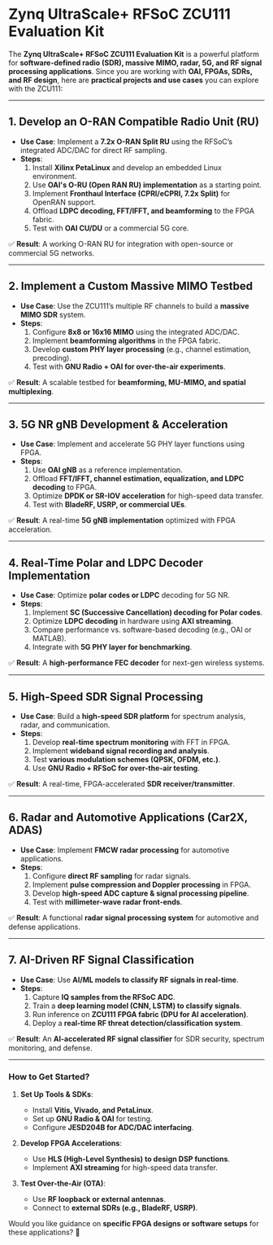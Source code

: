 # **Zynq UltraScale+ RFSoC ZCU111 Evaluation Kit**

The **Zynq UltraScale+ RFSoC ZCU111 Evaluation Kit** is a powerful platform for **software-defined radio (SDR), massive MIMO, radar, 5G, and RF signal processing applications**. Since you are working with **OAI, FPGAs, SDRs, and RF design**, here are **practical projects and use cases** you can explore with the ZCU111:

---

## **1. Develop an O-RAN Compatible Radio Unit (RU)**
- **Use Case**: Implement a **7.2x O-RAN Split RU** using the RFSoC’s integrated ADC/DAC for direct RF sampling.
- **Steps**:
  1. Install **Xilinx PetaLinux** and develop an embedded Linux environment.
  2. Use **OAI's O-RU (Open RAN RU) implementation** as a starting point.
  3. Implement **Fronthaul Interface (CPRI/eCPRI, 7.2x Split)** for OpenRAN support.
  4. Offload **LDPC decoding, FFT/IFFT, and beamforming** to the FPGA fabric.
  5. Test with **OAI CU/DU** or a commercial 5G core.

✅ **Result**: A working O-RAN RU for integration with open-source or commercial 5G networks.

---

## **2. Implement a Custom Massive MIMO Testbed**
- **Use Case**: Use the ZCU111’s multiple RF channels to build a **massive MIMO SDR** system.
- **Steps**:
  1. Configure **8x8 or 16x16 MIMO** using the integrated ADC/DAC.
  2. Implement **beamforming algorithms** in the FPGA fabric.
  3. Develop **custom PHY layer processing** (e.g., channel estimation, precoding).
  4. Test with **GNU Radio + OAI for over-the-air experiments**.

✅ **Result**: A scalable testbed for **beamforming, MU-MIMO, and spatial multiplexing**.

---

## **3. 5G NR gNB Development & Acceleration**
- **Use Case**: Implement and accelerate 5G PHY layer functions using FPGA.
- **Steps**:
  1. Use **OAI gNB** as a reference implementation.
  2. Offload **FFT/IFFT, channel estimation, equalization, and LDPC decoding** to FPGA.
  3. Optimize **DPDK or SR-IOV acceleration** for high-speed data transfer.
  4. Test with **BladeRF, USRP, or commercial UEs**.

✅ **Result**: A real-time **5G gNB implementation** optimized with FPGA acceleration.

---

## **4. Real-Time Polar and LDPC Decoder Implementation**
- **Use Case**: Optimize **polar codes or LDPC** decoding for 5G NR.
- **Steps**:
  1. Implement **SC (Successive Cancellation) decoding for Polar codes**.
  2. Optimize **LDPC decoding** in hardware using **AXI streaming**.
  3. Compare performance vs. software-based decoding (e.g., OAI or MATLAB).
  4. Integrate with **5G PHY layer for benchmarking**.

✅ **Result**: A **high-performance FEC decoder** for next-gen wireless systems.

---

## **5. High-Speed SDR Signal Processing**
- **Use Case**: Build a **high-speed SDR platform** for spectrum analysis, radar, and communication.
- **Steps**:
  1. Develop **real-time spectrum monitoring** with FFT in FPGA.
  2. Implement **wideband signal recording and analysis**.
  3. Test **various modulation schemes (QPSK, OFDM, etc.)**.
  4. Use **GNU Radio + RFSoC for over-the-air testing**.

✅ **Result**: A real-time, FPGA-accelerated **SDR receiver/transmitter**.

---

## **6. Radar and Automotive Applications (Car2X, ADAS)**
- **Use Case**: Implement **FMCW radar processing** for automotive applications.
- **Steps**:
  1. Configure **direct RF sampling** for radar signals.
  2. Implement **pulse compression and Doppler processing** in FPGA.
  3. Develop **high-speed ADC capture & signal processing pipeline**.
  4. Test with **millimeter-wave radar front-ends**.

✅ **Result**: A functional **radar signal processing system** for automotive and defense applications.

---

## **7. AI-Driven RF Signal Classification**
- **Use Case**: Use **AI/ML models to classify RF signals in real-time**.
- **Steps**:
  1. Capture **IQ samples from the RFSoC ADC**.
  2. Train a **deep learning model (CNN, LSTM) to classify signals**.
  3. Run inference on **ZCU111 FPGA fabric (DPU for AI acceleration)**.
  4. Deploy a **real-time RF threat detection/classification system**.

✅ **Result**: An **AI-accelerated RF signal classifier** for SDR security, spectrum monitoring, and defense.

---

### **How to Get Started?**
1. **Set Up Tools & SDKs**:
   - Install **Vitis, Vivado, and PetaLinux**.
   - Set up **GNU Radio & OAI** for testing.
   - Configure **JESD204B for ADC/DAC interfacing**.

2. **Develop FPGA Accelerations**:
   - Use **HLS (High-Level Synthesis) to design DSP functions**.
   - Implement **AXI streaming** for high-speed data transfer.

3. **Test Over-the-Air (OTA)**:
   - Use **RF loopback or external antennas**.
   - Connect to **external SDRs (e.g., BladeRF, USRP)**.

Would you like guidance on **specific FPGA designs or software setups** for these applications? 🚀
